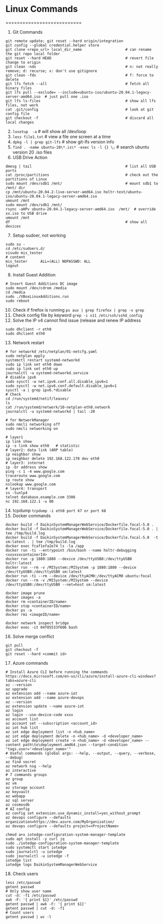 # Linux Commands
===========================  
1. Git Commands
```Git
git remote update; git reset --hard origin/integration
git config --global credential.helper store
git clone <repo_url> local_dir_name                    # can rename the git repo local folder
git reset --hard HEAD                                  # revert file change to origin
git clean -ndx                                         # n: not really remove; d: recurse; x: don't use gitignore
git clean -fdx                                         # f: force to delete
git lfs fetch --all                                    # fetch all binary files
git lfs pull --exclude= --include=ubuntu-iso/ubuntu-20.04.1-legacy-server-amd64.iso  # just pull one .iso
git lfs ls-files                                       # show all lfs files, not work
cat .git/config                                        # look at git config file
git checkout -f										   # discard all local changes
```
2. `losetup  -a`                                       # will show all /dev/loop
3. `less file1.txt`                                    # view a file one screen at a time
4. `dpkg -l | grep git-lfs`                            # show git-lfs version info
5. `find . -name ubuntu-20\*.is\* -exec ls -l {} \;`   # search ubuntu version 20 .iso files
6. USB Drive Action
```USB
dmesg | tail                                           # list all USB ports
cat /proc/partitions                                   # check out the partitions of Linux
sudo mount /dev/sdb1 /mnt/                             # mount sdb1 to /mnt/ dir
cp /mnt/ubuntu-20.04.2-live-server-amd64.iso holtr-test/ubuntu-iso/ubuntu-20.04.1-legacy-server-amd64.iso
umount /mnt
sudo mount /dev/sdb1 /mnt/
rsync -aHPv ubuntu-20.04.1-legacy-server-amd64.iso  /mnt/  # override xx.iso to USB drive
umount /mnt
df                                                     # show all devices
```
7. Setup sudoer, not working
```sudoer
sudo su -
cd /etc/sudoers.d/
visudo mis_tester
# content
mis_tester      ALL=(ALL) NOPASSWD: ALL
logout
```
8. Install Guest Addition
```
# Insert Guest Additions DC image
sudo mount /dev/cdrom /media
cd /media
sudo ./VBoxLinuxAdditions.run
sudo reboot
```
10. Check if firefox is running `ps aux | grep firefox | grep -v grep`
11. Check config file by keyword `grep -i x11 /etc/ssh/sshd_config`
12. Solve the IP v4 cannot find issue (release and renew IP address
```
sudo dhclient -r eth0
sudo dhclient eth0
```
13. Network restart
```
# for networkd /etc/netplan/01-netcfg.yaml
sudo netplan apply
systemctl restart systemd-networkd
sudo ip link set eth0 down
sudo ip link set eth0 up
journalctl -u systemd-networkd.service
# disable ipv6
sudo sysctl -w net.ipv6.conf.all.disable_ipv6=1
sudo sysctl -w net.ipv6.conf.default.disable_ipv6=1
sysctl -a | grep ipv6.*disable
# Check
cd /run/systemd/netif/leases/
ls
cat /run/systemd/network/10-netplan-eth0.network
journalctl -u systemd-networkd | tail -20

# for NetworkManager
sudo nmcli networking off
sudo nmcli networking on

# layer1
ip link show
ip -s link show eth0   # statistic
# layer2: data link (ARP table)
ip neighbor show
ip neighbor delete 192.168.122.170 dev eth0
# layer3: internet
ip -br address show
ping -c 1 -4 www.google.com
traceroute www.google.com
ip route show
nslookup www.google.com
# layer4: transport
ss -tunlp4
telnet database.example.com 3306
nc 192.168.122.1 -u 80
```
14. tcpdump `tcpdump -i eth0 port 67 or port 68`
15. Docker commands
```
docker build -f DaikinSystemManagerWebService/Dockerfile.focal-5.0 .
docker build -f DaikinSystemManagerWebService/Dockerfile.focal-5.0 . | tee /tmp/build.log
docker build -f DaikinSystemManagerWebService/Dockerfile.focal-5.0  -t sm:latest . | tee /tmp/build.log
docker exec fcaf1efa2e74 ls -la /app
docker run -ti --entrypoint /bin/bash --name holtr-debugging <xxxxxxcontainerId>
docker run -p 1880:1880 --device /dev/ttyUSB0:/dev/ttyUSB0 holtr:latest
docker run --rm -v /MISystem:/MISystem -p 1880:1880 --device /dev/ttyUSB0:/dev/ttyUSB0 sm:latest
docker run -ti --rm --device /dev/ttyACM0:/dev/ttyACM0 ubuntu:focal
docker run --rm -v /MISystem:/MISystem --device /dev/ttyUSB0:/dev/ttyUSB0 --net=host sm:latest

docker image prune
docker images -a
docker rm <containerID/name>
docker stop <containerID/name>
docker ps -a
docker rmi <imageID/name>

docker network inspect bridge
docker exec -it 04f05533f606 bash
```
16. Solve merge conflict
```
git pull
git checkout -f
git reset --hard <commit id>
```
17. Azure commands
```
# Install Azure CLI before running the commands https://docs.microsoft.com/en-us/cli/azure/install-azure-cli-windows?tabs=azure-cli
az --version
az upgrade
az extension add --name azure-iot
az extension add --name azure-devops
az --version
az extension update --name azure-iot
az login
az login --use-device-code xxxx
az account list
az account set --subscription <account_id>
az iot hub list
az iot edge deployment list -n <hub_name>
az iot edge deployment delete -n <hub_name> -d <developer_name>
az iot edge deployment create -n <hub_name> -d <developer_name> --content path\to\deployment.amd64.json --target-condition "tags.user='<developer_name>'"
# Useful commands (global args: --help, --output, --query, --verbose, --debug)
az find secret
az network nsg --help
az interactive
# 7 commands groups
az group
az vm
az storage account
az keyvault
az webapp
az sql server
az cosmosdb
# AZ config
az config set extension.use_dynamic_install=yes_without_prompt
az devops configure --defaults organization=https://dev.azure.com/MyOrganization/
az devops configure --defaults project=<ProjectName>

chmod a+x iotedge-configuration-system-manager-template
sudo apt install -y curl jq
sudo ./iotedge-configuration-system-manager-template
sudo systemctl start iotedge
sudo journalctl -u iotedge
sudo journalctl -u iotedge -f
iotedge list
iotedge logs DaikinSystemManagerWebService
```
18. Check users
```
less /etc/passwd
getent passwd
# Only show user name
cut -d: -f1 /etc/passwd
awk -F: '{ print $1}' /etc/passwd
getent passwd | awk -F: '{ print $1}'
getent passwd | cut -d: -f1
# Count users
getent passwd | wc -l
```

